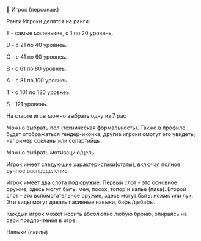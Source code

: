  👑 Игрок (персонаж)

Ранги
Игроки делятся на ранги:

E - самые маленькие, с 1 по 20 уровень.

D - с 21 по 40 уровнеь.

C - с 41 по 60 уровнеь.

B - с 61 по 80 уровнеь.

A - с 81 по 100 уровнеь.

T - с 101 по 120 уровнеь.

S - 121 уровень.

На старте игры можно выбрать одну из 7 рас

Можно выбрать пол (техническая формальность). Также в профиле будет отображаться гендер-иконка, другие игроки смогут это увидеть, например сокланы или сопартийцы.

Можно выбрать мотивацию/цель.

Игрок имеет следующие характеристики(статы), включая полное ручное распределение.

Игрок имеет два слота под оружие. Первый слот - это основное оружие, здесь могут быть: меч, посох, топор и капье (пика). Второй слот - это вспомогательное оружие, здесь могут быть: ножик или лук. Эти виды могут давать пасивные навыки, бафы/дебафы.

Каждый игрок может носить абсолютно любую броню, опираясь на свои предпочтения в игре.

Навыки (скилы)